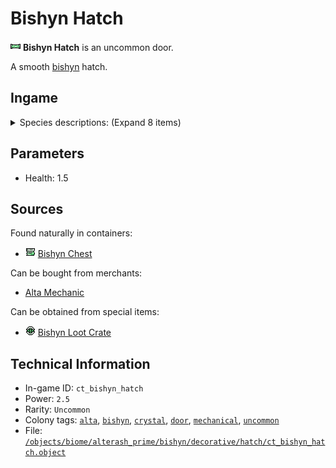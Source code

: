 # Bishyn Hatch

<img src="https://raw.githubusercontent.com/Ceterai/Enternia/main/objects/biome/alterash_prime/bishyn/decorative/hatch/icon.png" alt="Bishyn Hatch icon" loading="lazy" height=16px width="auto" /> **Bishyn Hatch** is an uncommon door.

A smooth [bishyn](https://ceterai.github.io/MyEnternia/Wiki/Tags/Bishyn) hatch.

## Ingame

<details markdown="1"><summary>Species descriptions: (Expand 8 items)</summary>

- Alta: Unlike a gateway, this hatch uses lots of small bishyn crystals to act as way blockers.
- Apex: Don't get distracted while coming through.
- Avian: A green crystal hatch.
- Floran: Floran will ambush sssomeone here.
- Glitch: Wary. Sharp edges of this hatch looks really dangerous. Not to mention that it's made from poison crystals.
- Human: Why can't they use safer materials to build these?
- Hylotl: This hatch was made from poisonous materials. Be careful when it closes or you can get hurt.
- Novakid: A poisonous horizontal doorway.

</details>

## Parameters

- Health: 1.5

## Sources

Found naturally in containers:

- <img src="https://raw.githubusercontent.com/Ceterai/Enternia/main/objects/biome/alterash_prime/bishyn/decorative/chest/icon.png" alt="Bishyn Chest icon" loading="lazy" height=16px width="auto" /> [Bishyn Chest](https://ceterai.github.io/MyEnternia/Wiki/BishynChest)

Can be bought from merchants:

- [Alta Mechanic](https://ceterai.github.io/MyEnternia/Wiki/AltaMechanic)

Can be obtained from special items:

- <img src="https://raw.githubusercontent.com/Ceterai/Enternia/main/items/active/alta/loot/biome/ct_bishyn_loot.png" alt="Bishyn Loot Crate icon" loading="lazy" height=16px width="auto" /> [Bishyn Loot Crate](https://ceterai.github.io/MyEnternia/Wiki/BishynLootCrate)

## Technical Information

- In-game ID: `ct_bishyn_hatch`
- Power: `2.5`
- Rarity: `Uncommon`
- Colony tags: [`alta`](https://ceterai.github.io/MyEnternia/Wiki/Tags/Alta), [`bishyn`](https://ceterai.github.io/MyEnternia/Wiki/Tags/Bishyn), [`crystal`](https://ceterai.github.io/MyEnternia/Wiki/Tags/Crystal), [`door`](https://ceterai.github.io/MyEnternia/Wiki/Tags/Door), [`mechanical`](https://ceterai.github.io/MyEnternia/Wiki/Tags/Mechanical), [`uncommon`](https://ceterai.github.io/MyEnternia/Wiki/Tags/Uncommon)
- File: [`/objects/biome/alterash_prime/bishyn/decorative/hatch/ct_bishyn_hatch.object`](https://github.com/Ceterai/Enternia/blob/main/objects/biome/alterash_prime/bishyn/decorative/hatch/ct_bishyn_hatch.object)
